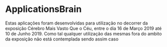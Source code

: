 # ApplicationsBrain

Estas aplicações foram desenvolvidas para utilização no decorrer da exposição Cérebro Mais Vasto Que o Céu, entre o dia 16 de Março 2019 até 10 de Junho 2019. Como tal qualquer utilização das mesmas fora do ambito da exposição não está contemplada sendo assim caso 
